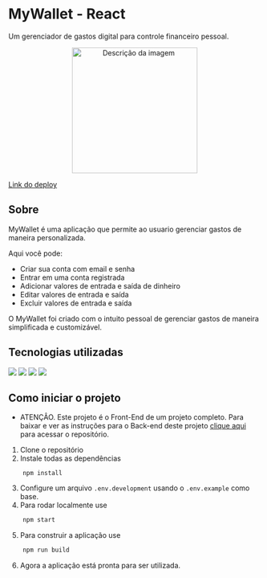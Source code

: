 # MyWallet - React

Um gerenciador de gastos digital para controle financeiro pessoal.
<div align="center">
  <img src="https://github.com/Reiony/projeto14-mywallet-front/assets/107890604/355b7a6f-4a2d-4ad2-bf49-445283c461c4" alt="Descrição da imagem" width="250px">
</div>

[Link do deploy](https://projeto14-mywallet-front-gens-66xmc2ia5-reiony.vercel.app/sign-in)

## Sobre

MyWallet é uma aplicação que permite ao usuario gerenciar gastos de maneira personalizada.

Aqui você pode:
- Criar sua conta com email e senha
- Entrar em uma conta registrada
- Adicionar valores de entrada e saída de dinheiro
- Editar valores de entrada e saída
- Excluir valores de entrada e saída

O MyWallet foi criado com o intuito pessoal de gerenciar gastos de maneira simplificada e customizável.

## Tecnologias utilizadas
  <img src="https://img.shields.io/badge/React-20232A?style=for-the-badge&logo=react&logoColor=61DAFB"/>
  <img src="https://img.shields.io/badge/React_Router-CA4245?style=for-the-badge&logo=react-router&logoColor=white"/>
  <img src="https://img.shields.io/badge/axios-671ddf?&style=for-the-badge&logo=axios&logoColor=white"/>
  <img src="https://img.shields.io/badge/styled--components-DB7093?style=for-the-badge&logo=styled-components&logoColor=white"/>
  

## Como iniciar o projeto

- ATENÇÂO. Este projeto é o Front-End de um projeto completo. Para baixar e ver as instruções para o Back-end deste projeto [clique aqui](https://github.com/Reiony/projeto14-mywallet-back) para acessar o repositório.

1. Clone o repositório
2. Instale todas as dependências

``` shell
    npm install
```
3. Configure um arquivo `.env.development` usando o `.env.example` como base.
4. Para rodar localmente use
```bash
    npm start
```

5. Para construir a aplicação use
```bash
    npm run build
```
6. Agora a aplicação está pronta para ser utilizada. 
